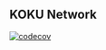 ## KOKU Network
[![codecov](https://codecov.io/gh/Koku-Stacks/testnet/branch/master/graph/badge.svg?token=ZMM3WF30BS)](https://codecov.io/gh/Koku-Stacks/testnet)